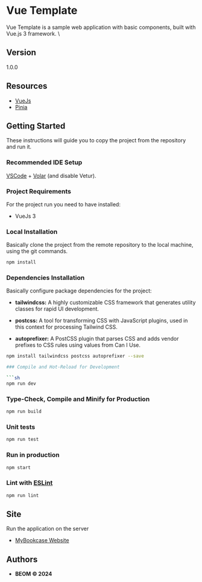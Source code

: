 # Vue Template

Vue Template is a sample web application with basic components, built with Vue.js 3 framework. \

## Version

1.0.0

## Resources

- [VueJs](https://vuejs.org/guide/introduction.html)
- [Pinia](https://pinia.vuejs.org/introduction.html)

## Getting Started

These instructions will guide you to copy the project from the repository and run it.

### Recommended IDE Setup

[VSCode](https://code.visualstudio.com/) + [Volar](https://marketplace.visualstudio.com/items?itemName=Vue.volar) (and disable Vetur).

### Project Requirements

For the project run you need to have installed:

- VueJs 3

### Local Installation

Basically clone the project from the remote repository to the local machine, using the git commands.

```sh
npm install
```

### Dependencies Installation

Basically configure package dependencies for the project:

- **tailwindcss:** A highly customizable CSS framework that generates utility classes for rapid UI development.

- **postcss:** A tool for transforming CSS with JavaScript plugins, used in this context for processing Tailwind CSS.

- **autoprefixer:** A PostCSS plugin that parses CSS and adds vendor prefixes to CSS rules using values from Can I Use.

````sh
npm install tailwindcss postcss autoprefixer --save

### Compile and Hot-Reload for Development

```sh
npm run dev
````

### Type-Check, Compile and Minify for Production

```sh
npm run build
```

### Unit tests

```sh
npm run test
```

### Run in production

```sh
npm start
```

### Lint with [ESLint](https://eslint.org/)

```sh
npm run lint
```

## Site

Run the application on the server

- [MyBookcase Website](http://localhost:8080/template)

## Authors

- **BEOM &copy; 2024**
